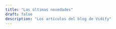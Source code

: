 ```yaml
---
title: "Las últimas novedades"
draft: false
description: "Los artículos del blog de Vidify"
---
```

